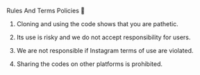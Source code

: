 Rules And Terms Policies 🥈

1) Cloning and using the code shows that you are pathetic.

2) Its use is risky and we do not accept responsibility for users.

3) We are not responsible if Instagram terms of use are violated.

4) Sharing the codes on other platforms is prohibited.
